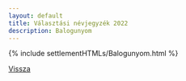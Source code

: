 ```yaml
---
layout: default
title: Választási névjegyzék 2022
description: Balogunyom
---
```


{% include settlementHTMLs/Balogunyom.html %}

[Vissza](./)